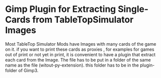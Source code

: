 # Gimp Plugin for Extracting Single-Cards from TableTopSimulator Images
Most TableTop Simulator Mods have Images with many cards of the game on it. if you want to print these cards as proxies , for examples for games out of print or not yet in print, it is convenient to have a plugin that extract each card from the Image.
The file has to be put in a folder of the same name as the file (witout-py-extension). this folder has to be in the plugin-folder of Gimp3.
